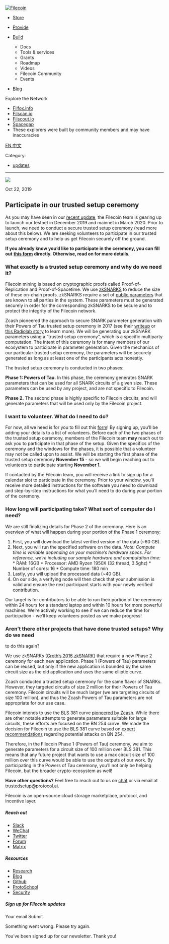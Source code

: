 [ ![Filecoin](../../../images/filecoin-logo.svg) ](../../../)

  * [Store](../../../store/)
  * [Provide](../../../provide/)
  * [Build](../../../build/)

    * Docs
    * Tools & services
    * Grants
    * Roadmap
    * Videos
    * Filecoin Community
    * Events

  * [Blog](../../../blog/)

Explore the Network

  * [Filfox.info](https://filfox.info/en)
  * [Filscan.io](https://filscan.io/#/tipset/chain)
  * [Filscout.io](https://filscout.io/en/)
  * [Spacegap](https://spacegap.github.io)
  * These explorers were built by community members and may have inaccuracies

[ EN ](../../../en) [ 中文 ](../../../zh-cn)

Category:

  * [updates](../../../blog/updates)

  *   *   * 

![](../../../images/icons/social/share.svg)

Oct 22, 2019  

## Participate in our trusted setup ceremony

As you may have seen in our [recent
update](https://filecoin.io/blog/update-2019-q2-q3/), the Filecoin team is
gearing up to launch our testnet in December 2019 and mainnet in March 2020.
Prior to launch, we need to conduct a secure trusted setup ceremony (read more
about this below). We are seeking volunteers to participate in our trusted
setup ceremony and to help us get Filecoin securely off the ground.

**If you already know you’d like to participate in the ceremony, you can fill
out** [**this form**](https://forms.gle/sHVYrqMZ8u4Dg1vW7) **directly.
Otherwise, read on for more details.**

### What exactly is a trusted setup ceremony and why do we need it?

Filecoin mining is based on cryptographic proofs called Proof-of-Replication
and Proof-of-Spacetime. We use [zkSNARKS](https://z.cash/technology/zksnarks/)
to reduce the size of these on-chain proofs. zkSNARKS require a set of [public
parameters](https://electriccoin.co/blog/snark-parameters/) that are known to
all parties in the system. These parameters must be generated securely in
order for the corresponding zkSNARKS to be secure and to protect the integrity
of the Filecoin network.

Zcash pioneered the approach to secure SNARK parameter generation with their
Powers of Tau trusted setup ceremony in 2017 (see their
[writeup](https://z.cash/technology/paramgen/) or [this Radiolab
story](https://www.wnycstudios.org/podcasts/radiolab/articles/ceremony) to
learn more). We will be generating our zkSNARK parameters using a “trusted
setup ceremony”, which is a specific multiparty computation. The intent of
this ceremony is for many members of our ecosystem to participate in parameter
generation. Given the mechanics of our particular trusted setup ceremony, the
parameters will be securely generated as long as at least one of the
participants acts honestly.

The trusted setup ceremony is conducted in two phases:

**Phase 1: Powers of Tau.** In this phase, the ceremony generates SNARK
parameters that can be used for all SNARK circuits of a given size. These
parameters can be used by any project, and are not specific to Filecoin.

**Phase 2.** The second phase is highly specific to Filecoin circuits, and
will generate parameters that will be used only by the Filecoin project.

### I want to volunteer. What do I need to do?

For now, all we need is for you to fill out this
[form](https://forms.gle/sHVYrqMZ8u4Dg1vW7)! By signing up, you’ll be adding
your details to a list of volunteers. Before each of the two phases of the
trusted setup ceremony, members of the Filecoin team **may** reach out to ask
you to participate in that phase of the setup. Given the specifics of the
ceremony and the windows for the phases, it is possible that a volunteer may
not be called upon to assist. We will be starting the first phase of the
trusted setup ceremony **November 15** \- so we will begin reaching out to
volunteers to participate starting **November 1**.

If contacted by the Filecoin team, you will receive a link to sign up for a
calendar slot to participate in the ceremony. Prior to your window, you’ll
receive more detailed instructions for the software you need to download and
step-by-step instructions for what you’ll need to do during your portion of
the ceremony.

### How long will participating take? What sort of computer do I need?

We are still finalizing details for Phase 2 of the ceremony. Here is an
overview of what will happen during your portion of the Phase 1 ceremony:

  1. First, you will download the latest verified version of the data (~60 GB).
  2. Next, you will run the specified software on the data. _Note: Compute time is variable depending on your machine’s hardware specs. For reference, we’re including our sample hardware and computation time:_
    * RAM: 16GB
    * Processor: AMD Ryzen 1950X (32 thread, 3.5ghz)
    * Number of cores: 16
    * Compute time: 180 min
  3. Lastly, you will upload the processed data (~40 GB).
  4. On our side, a verifying node will then check that your submission is valid and ensure the next participant starts with your newly verified contribution.

Our target is for contributors to be able to run their portion of the ceremony
within 24 hours for a standard laptop and within 10 hours for more powerful
machines. We’re actively working to see if we can reduce the time for
participation - we’ll keep volunteers posted as we make progress!

### Aren’t there other projects that have done trusted setups? Why do we need
to do this again?

We use zkSNARKs ([Groth’s 2016 zkSNARK](https://eprint.iacr.org/2016/260.pdf))
that require a new Phase 2 ceremony for each new application. Phase 1 (Powers
of Tau) parameters can be reused, but only if the new application is bounded
by the same circuit size as the old application and uses the same elliptic
curve.

Zcash conducted a trusted setup ceremony for the same flavor of SNARKs.
However, they targeted circuits of size 2 million for their Powers of Tau
ceremony. Filecoin circuits will be much larger (we are targeting circuits of
size 100 million), and thus the Zcash Powers of Tau parameters are not
appropriate for our use case.

Filecoin intends to use the BLS 381 curve [pioneered by
Zcash](https://electriccoin.co/blog/new-snark-curve/). While there are other
notable attempts to generate parameters suitable for large circuits, these
efforts are focused on the BN 254 curve. We made the decision for Filecoin to
use the BLS 381 curve based on [expert
recommendations](https://eprint.iacr.org/2016/1102.pdf) regarding potential
attacks on BN 254.

Therefore, in the Filecoin Phase 1 (Powers of Tau) ceremony, we aim to
generate parameters for a circuit size of 100 million over BLS 381. This means
that any future project that wants to use a max circuit size of 100 million
over this curve would be able to use the outputs of our work. By participating
in the Powers of Tau ceremony, you’ll not only be helping Filecoin, but the
broader crypto-ecosystem as well!

**Have other questions?** Feel free to reach out to us on
[chat](https://github.com/filecoin-project/community#chat) or via email at
[trustedsetup@protocol.ai](mailto:trustedsetup@protocol.ai).

Filecoin is an open-source cloud storage marketplace, protocol, and incentive
layer.

##### Reach out

  * [Slack ](https://filecoin.io/slack)
  * [WeChat  ](https://weixin.qq.com/r/1xz54Y-EctINrcuC90nF)
  * [Twitter ](https://twitter.com/Filecoin)
  * [Forum ](https://github.com/filecoin-project/community#forums)
  * [Matrix ](https://riot.im/app/#/group/+filecoin:matrix.org)

##### Resources

  * [Research](https://research.filecoin.io/)
  * [Blog](https://filecoin.io/blog/)
  * [Github](https://github.com/filecoin-project)
  * [ProtoSchool](https://proto.school/course/filecoin)
  * [Security](https://security.filecoin.io/)

##### Sign up for Filecoin updates

Your email Submit

Something went wrong. Please try again.

You’ve been signed up for our newsletter. Thank you!

